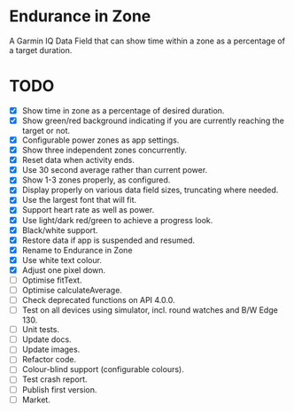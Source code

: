 # Endurance in Zone
A Garmin IQ Data Field that can show time within a zone as a percentage of a target duration.

# TODO

- [x] Show time in zone as a percentage of desired duration.
- [x] Show green/red background indicating if you are currently reaching the target or not.
- [x] Configurable power zones as app settings.
- [x] Show three independent zones concurrently.
- [x] Reset data when activity ends.
- [x] Use 30 second average rather than current power.
- [x] Show 1-3 zones properly, as configured.
- [x] Display properly on various data field sizes, truncating where needed.
- [x] Use the largest font that will fit.
- [x] Support heart rate as well as power.
- [x] Use light/dark red/green to achieve a progress look.
- [x] Black/white support.
- [x] Restore data if app is suspended and resumed.
- [x] Rename to Endurance in Zone
- [x] Use white text colour.
- [x] Adjust one pixel down.
- [ ] Optimise fitText.
- [ ] Optimise calculateAverage.
- [ ] Check deprecated functions on API 4.0.0.
- [ ] Test on all devices using simulator, incl. round watches and B/W Edge 130.
- [ ] Unit tests.
- [ ] Update docs.
- [ ] Update images.
- [ ] Refactor code.
- [ ] Colour-blind support (configurable colours).
- [ ] Test crash report.
- [ ] Publish first version.
- [ ] Market.
